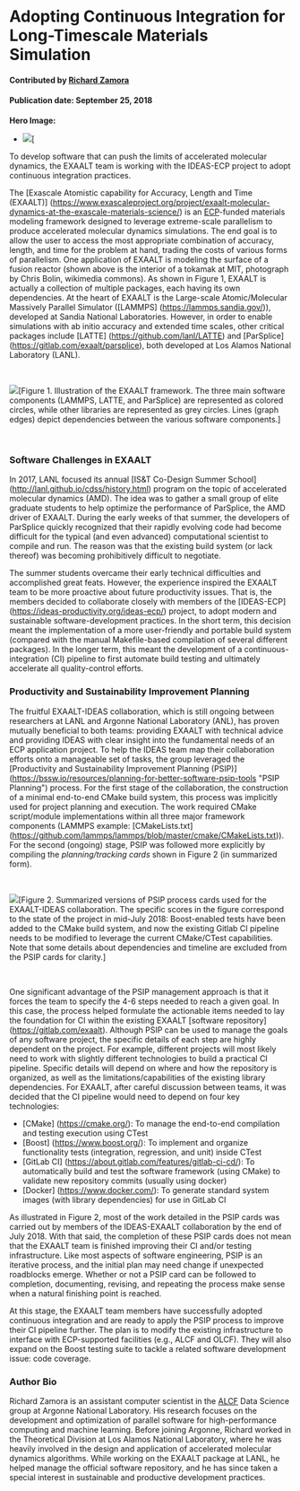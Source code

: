# Adopting Continuous Integration for Long-Timescale Materials Simulation

#### Contributed by [Richard Zamora](https://github.com/rjzamora "Rick Zamora's Github.io Profile")

#### Publication date: September 25, 2018

**Hero Image:**
 
- <img src='https://github.com/betterscientificsoftware/images/raw/master/Blog_0918_Alcator_C-Mod_Fisheye_1176_432.png' />[

To develop software that can push the limits of accelerated molecular dynamics, the EXAALT team is working with the IDEAS-ECP project to adopt continuous integration practices.

The [Exascale Atomistic capability for Accuracy, Length and Time (EXAALT)] (https://www.exascaleproject.org/project/exaalt-molecular-dynamics-at-the-exascale-materials-science/) is an [ECP](https://www.exascaleproject.org)-funded materials modeling framework designed to leverage extreme-scale parallelism to produce accelerated molecular dynamics simulations.  The end goal is to allow the user to access the most appropriate combination of accuracy, length, and time for the problem at hand, trading the costs of various forms of parallelism.  One application of EXAALT is modeling the surface of a fusion reactor (shown above is the interior of a tokamak at MIT, photograph by Chris Bolin, wikimedia commons).  As shown in Figure 1, EXAALT is actually a collection of multiple packages, each having its own dependencies. At the heart of EXAALT is the Large-scale Atomic/Molecular Massively Parallel Simulator ([LAMMPS] (https://lammps.sandia.gov/)), developed at Sandia National Laboratories. However, in order to enable simulations with ab initio accuracy and extended time scales, other critical packages include [LATTE] (https://github.com/lanl/LATTE) and [ParSplice] (https://gitlab.com/exaalt/parsplice), both developed at Los Alamos National Laboratory (LANL).

<br>

<!--- Image to illustrate the complexity of EXAALT --->
<img src='https://github.com/betterscientificsoftware/images/raw/master/Blog_0918_EXAALTfwork_1250_729.png' class='page' />[Figure 1. Illustration of the EXAALT framework. The three main software components (LAMMPS, LATTE, and ParSplice) are represented as colored circles, while other libraries are represented as grey circles. Lines (graph edges) depict dependencies between the various software components.]

<br>

### Software Challenges in EXAALT
In 2017, LANL focused its annual [IS&T Co-Design Summer School] (http://lanl.github.io/cdss/history.html) program on the topic of accelerated molecular dynamics (AMD).  The idea was to gather a small group of elite graduate students to help optimize the performance of ParSplice, the AMD driver of EXAALT.  During the early weeks of that summer, the developers of ParSplice quickly recognized that their rapidly evolving code had become difficult for the typical (and even advanced) computational scientist to compile and run.  The reason was that the existing build system (or lack thereof) was becoming prohibitively difficult to negotiate.

The summer students overcame their early technical difficulties and accomplished great feats.  However, the experience inspired the EXAALT team to be more proactive about future productivity issues.  That is, the members decided to collaborate closely with members of the [IDEAS-ECP] (https://ideas-productivity.org/ideas-ecp/) project, to adopt modern and sustainable software-development practices.  In the short term, this decision meant the implementation of a more user-friendly and portable build system (compared with the manual Makefile-based compilation of several different packages). In the longer term, this meant the development of a continuous-integration (CI) pipeline to first automate build testing and ultimately accelerate all quality-control efforts.  

### Productivity and Sustainability Improvement Planning

The fruitful EXAALT-IDEAS collaboration, which is still ongoing between researchers at LANL and Argonne National Laboratory (ANL), has proven mutually beneficial to both teams: providing EXAALT with technical advice and providing IDEAS with clear insight into the fundamental needs of an ECP application project. To help the IDEAS team map their collaboration efforts onto a manageable set of tasks, the group leveraged the [Productivity and Sustainability Improvement Planning (PSIP)] (https://bssw.io/resources/planning-for-better-software-psip-tools "PSIP Planning") process. For the first stage of the collaboration, the construction of a minimal end-to-end CMake build system, this process was implicitly used for project planning and execution. The work required CMake script/module implementations within all three major framework components (LAMMPS example: [CMakeLists.txt] (https://github.com/lammps/lammps/blob/master/cmake/CMakeLists.txt)). For the second (ongoing) stage, PSIP was followed more explicitly by compiling the *planning/tracking cards* shown in Figure 2 (in summarized form).   

<br>

<!--- Image to show build and test PSIP cards /> --->
<img src='https://github.com/betterscientificsoftware/images/raw/master/Blog_0918_PSIPprocesscards_1250_510.png' class='page lightbox' />[Figure 2. Summarized versions of PSIP process cards used for the EXAALT-IDEAS collaboration.  The specific scores in the figure correspond to the state of the project in mid-July 2018: Boost-enabled tests have been added to the CMake build system, and now the existing Gitlab CI pipeline needs to be modified to leverage the current CMake/CTest capabilities.  Note that some details about dependencies and timeline are excluded from the PSIP cards for clarity.]


<br>


One significant advantage of the PSIP management approach is that it forces the team to specify the 4-6 steps needed to reach a given goal.  In this case, the process helped formulate the actionable items needed to lay the foundation for CI within the existing EXAALT [software repository] (https://gitlab.com/exaalt).  Although PSIP can be used to manage the goals of any software project, the specific details of each step are highly dependent on the project.  For example, different projects will most likely need to work with slightly different technologies to build a practical CI pipeline.  Specific details will depend on where and how the repository is organized, as well as the limitations/capabilities of the existing library dependencies.  For EXAALT, after careful discussion between teams, it was decided that the CI pipeline would need to depend on four key technologies:

- [CMake] (https://cmake.org/): To manage the end-to-end compilation and testing execution using CTest
- [Boost] (https://www.boost.org/): To implement and organize functionality tests (integration, regression, and unit) inside CTest
- [GitLab CI] (https://about.gitlab.com/features/gitlab-ci-cd/): To automatically build and test the software framework (using CMake) to validate new repository commits (usually using docker)
- [Docker] (https://www.docker.com/): To generate standard system images (with library dependencies) for use in GitLab CI


As illustrated in Figure 2, most of the work detailed in the PSIP cards was carried out by members of the IDEAS-EXAALT collaboration by the end of July 2018. With that said, the completion of these PSIP cards does not mean that the EXAALT team is finished improving their CI and/or testing infrastructure. Like most aspects of software engineering, PSIP is an iterative process, and the initial plan may need  change if unexpected roadblocks emerge. Whether or not a PSIP card can be followed to completion, documenting, revising, and repeating the process make sense when a natural finishing point is reached.

At this stage, the EXAALT team members have successfully adopted continuous integration and are ready to apply the PSIP process to improve their CI pipeline further.  The plan is to modify the existing infrastructure to interface with ECP-supported facilities (e.g., ALCF and OLCF). They will also expand on the Boost testing suite to tackle a related software development issue: code coverage.

### Author Bio
Richard Zamora is an assistant computer scientist in the [ALCF](https://www.alcf.anl.gov/) Data Science group at Argonne National Laboratory.  His research focuses on the development and optimization of parallel software for high-performance computing and machine learning. Before joining Argonne, Richard worked in the Theoretical Division at Los Alamos National Laboratory, where he was heavily involved in the design and application of accelerated molecular dynamics algorithms. While working on the EXAALT package at LANL, he helped manage the official software repository, and he has since taken a special interest in sustainable and productive development practices. 


<!---
Publish: yes
RSS update: 2018-09-25
Categories: planning, reliability
Topics: software process improvement, testing, continuous integration testing
Tags: bssw-blog-article
Level: 2
Prerequisites: default
Aggregate: none
--->
